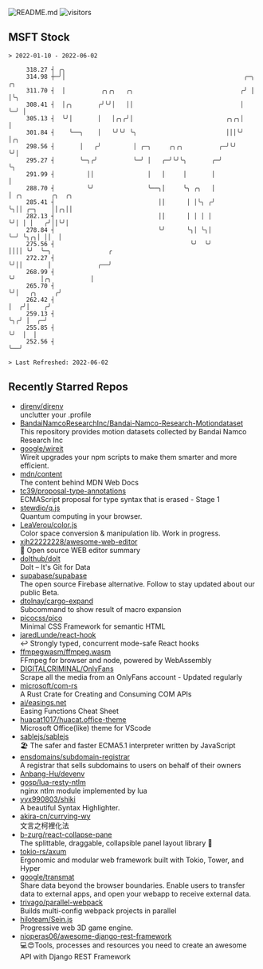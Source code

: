 ![README.md](https://github.com/Gerhut/Gerhut/workflows/README.md/badge.svg)
![visitors](https://visitors.vercel.app/Gerhut/Gerhut?token=8cf69d1f6813d272ef062726b6070c9be4ff72038cfe5a7ded7384a8da65d866)

## MSFT Stock

```
> 2022-01-10 - 2022-06-02

     318.27 ┤ ╭╮                                                                                                 
     314.98 ┼─╯│                                                  ╭─╮ ╭╮                                         
     311.70 ┤  │          ╭╮╭╮   ╭╮                              ╭╯ │ │╰╮                                        
     308.41 ┤  │╭╮       ╭╯╰╯│   ││                              │  ╰─╯ │                                        
     305.13 ┤  ╰╯│       │   │╭╮╭╯│                          ╭╮╭╮│      │                                        
     301.84 ┤    ╰──╮    │   ╰╯╰╯ ╰╮                         │││╰╯      │╭╮                                      
     298.56 ┤       │   ╭╯         │ ╭─╮     ╭╮╭╮          ╭─╯╰╯        ╰╯│                                      
     295.27 ┤       ╰─╮╭╯          ╰─╯ │   ╭─╯╰╯╰╮       ╭─╯              ╰╮                                     
     291.99 ┤         ││               │   │     │       │                 │                                     
     288.70 ┤         ╰╯               ╰──╮│     ╰╮ ╭╮   │                 │ ╭╮        ╭╮  ╭╮                    
     285.41 ┤                             ││      │ │╰╮ ╭╯                 ╰╮││ ╭─╮    ││╭╮││                    
     282.13 ┤                             ││      │ │ │ │                   ╰╯│ │ │   ╭╯││╰╯│                    
     278.84 ┤                             ╰╯      ╰╮│ ╰╮│                     ╰─╯ ╰╮╭╮│ ││  │                    
     275.56 ┤                                      ╰╯  ╰╯                          ││││ ╰╯  ╰─╮                ╭ 
     272.27 ┤                                                                      ╰╯││       │             ╭──╯ 
     268.99 ┤                                                                        ╰╯       │╭╮           │    
     265.70 ┤                                                                                 ╰╯│   ╭╮     ╭╯    
     262.42 ┤                                                                                   │  ╭╯│    ╭╯     
     259.13 ┤                                                                                   ╰╮╭╯ │  ╭─╯      
     255.85 ┤                                                                                    ╰╯  │  │        
     252.56 ┤                                                                                        ╰──╯        

> Last Refreshed: 2022-06-02
```

## Recently Starred Repos

- [direnv/direnv](https://github.com/direnv/direnv)  
  unclutter your .profile
- [BandaiNamcoResearchInc/Bandai-Namco-Research-Motiondataset](https://github.com/BandaiNamcoResearchInc/Bandai-Namco-Research-Motiondataset)  
  This repository provides motion datasets collected by Bandai Namco Research Inc
- [google/wireit](https://github.com/google/wireit)  
  Wireit upgrades your npm scripts to make them smarter and more efficient.
- [mdn/content](https://github.com/mdn/content)  
  The content behind MDN Web Docs
- [tc39/proposal-type-annotations](https://github.com/tc39/proposal-type-annotations)  
  ECMAScript proposal for type syntax that is erased - Stage 1
- [stewdio/q.js](https://github.com/stewdio/q.js)  
  Quantum computing in your browser.
- [LeaVerou/color.js](https://github.com/LeaVerou/color.js)  
  Color space conversion & manipulation lib. Work in progress.
- [xjh22222228/awesome-web-editor](https://github.com/xjh22222228/awesome-web-editor)  
  🔨  Open source WEB editor summary
- [dolthub/dolt](https://github.com/dolthub/dolt)  
  Dolt – It's Git for Data
- [supabase/supabase](https://github.com/supabase/supabase)  
  The open source Firebase alternative. Follow to stay updated about our public Beta.
- [dtolnay/cargo-expand](https://github.com/dtolnay/cargo-expand)  
  Subcommand to show result of macro expansion
- [picocss/pico](https://github.com/picocss/pico)  
  Minimal CSS Framework for semantic HTML
- [jaredLunde/react-hook](https://github.com/jaredLunde/react-hook)  
  ↩ Strongly typed, concurrent mode-safe React hooks
- [ffmpegwasm/ffmpeg.wasm](https://github.com/ffmpegwasm/ffmpeg.wasm)  
  FFmpeg for browser and node, powered by WebAssembly
- [DIGITALCRIMINAL/OnlyFans](https://github.com/DIGITALCRIMINAL/OnlyFans)  
  Scrape all the media from an OnlyFans account - Updated regularly
- [microsoft/com-rs](https://github.com/microsoft/com-rs)  
  A Rust Crate for Creating and Consuming COM APIs
- [ai/easings.net](https://github.com/ai/easings.net)  
  Easing Functions Cheat Sheet
- [huacat1017/huacat.office-theme](https://github.com/huacat1017/huacat.office-theme)  
  Microsoft Office(like) theme for VScode
- [sablejs/sablejs](https://github.com/sablejs/sablejs)  
  🏖️ The safer and faster ECMA5.1 interpreter written by JavaScript
- [ensdomains/subdomain-registrar](https://github.com/ensdomains/subdomain-registrar)  
  A registrar that sells subdomains to users on behalf of their owners
- [Anbang-Hu/devenv](https://github.com/Anbang-Hu/devenv)  
- [gosp/lua-resty-ntlm](https://github.com/gosp/lua-resty-ntlm)  
  nginx ntlm module implemented by lua
- [yyx990803/shiki](https://github.com/yyx990803/shiki)  
  A beautiful Syntax Highlighter.
- [akira-cn/currying-wy](https://github.com/akira-cn/currying-wy)  
  文言之柯裡化法
- [b-zurg/react-collapse-pane](https://github.com/b-zurg/react-collapse-pane)  
  The splittable, draggable, collapsible panel layout library 🎉
- [tokio-rs/axum](https://github.com/tokio-rs/axum)  
  Ergonomic and modular web framework built with Tokio, Tower, and Hyper
- [google/transmat](https://github.com/google/transmat)  
  Share data beyond the browser boundaries. Enable users to transfer data to external apps, and open your webapp to receive external data.
- [trivago/parallel-webpack](https://github.com/trivago/parallel-webpack)  
  Builds multi-config webpack projects in parallel
- [hiloteam/Sein.js](https://github.com/hiloteam/Sein.js)  
  Progressive web 3D game engine.
- [nioperas06/awesome-django-rest-framework](https://github.com/nioperas06/awesome-django-rest-framework)  
   💻😍Tools, processes and resources you need to create an awesome API with Django REST Framework
